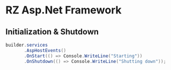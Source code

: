 # RZ Asp.Net Framework

## Initialization & Shutdown

```csharp
builder.services
       .AspHostEvents()
       .OnStart(() => Console.WriteLine("Starting"))
       .OnShutdown(() => Console.WriteLine("Shutting down"));
```
